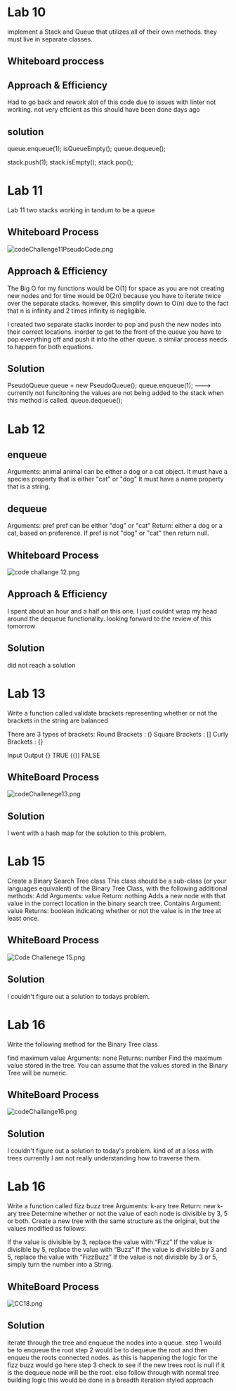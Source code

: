 # Lab 10

implement a Stack and Queue that utilizes all of their own methods. they must live in separate classes.


## Whiteboard proccess


## Approach & Efficiency
Had to go back and rework alot of this code due to issues with linter not working.
not very effcient as this should have been done days ago


## solution
queue.enqueue(1);
isQueueEmpty();
queue.dequeue();

stack.push(1);
stack.isEmpty();
stack.pop();

# Lab 11
Lab 11 two stacks working in tandum to be a queue

## Whiteboard Process
![codeChallenge11PseudoCode.png](images%2FcodeChallenge11PseudoCode.png)

## Approach & Efficiency
The Big O for my functions would be O(1) for space as you are not  creating new nodes
and for time would be 0(2n) because you have to iterate twice over the separate stacks. however, this simplify down to O(n)
due to the fact that n is infinity and 2 times infinity is negligible.

I created two separate stacks inorder to pop and push the new nodes into their correct locations. inorder to get to the front of the queue
you have to pop everything off and push it into the other queue. a similar process needs to happen for both equations.

## Solution
<!-- Show how to run your code, and examples of it in action -->

PseudoQueue queue = new PseudoQueue();
queue.enqueue(1); ---> currently not funcitoning the values are not being added to the stack when this method is called.
queue.dequeue();




# Lab 12
## enqueue
Arguments: animal
animal can be either a dog or a cat object.
It must have a species property that is either "cat" or "dog"
It must have a name property that is a string.
## dequeue
Arguments: pref
pref can be either "dog" or "cat"
Return: either a dog or a cat, based on preference.
If pref is not "dog" or "cat" then return null.
## Whiteboard Process
<!-- Embedded whiteboard image -->
![code challange 12.png](images%2Fcode%20challange%2012.png)
## Approach & Efficiency
<!-- What approach did you take? Why? What is the Big O space/time for this approach? -->
I spent about an hour and a half on this one. I just couldnt wrap my head around the dequeue functionality. looking forward to the review of this tomorrow
## Solution
<!-- Show how to run your code, and examples of it in action -->
did not reach a solution

# Lab 13
Write a function called validate brackets  representing whether or not the brackets in the string are balanced

There are 3 types of brackets:
Round Brackets : ()
Square Brackets : []
Curly Brackets : {}

Input   	Output
 {}	       TRUE
{(})       FALSE
## WhiteBoard Process
![codeChallenege13.png](..%2Fimages_for_lab%2FcodeChallenege13.png)
## Solution
I went with a hash map for the solution to this problem.

# Lab 15
Create a Binary Search Tree class
This class should be a sub-class (or your languages equivalent) of the Binary Tree Class, with the following additional methods:
Add
Arguments: value
Return: nothing
Adds a new node with that value in the correct location in the binary search tree.
Contains
Argument: value
Returns: boolean indicating whether or not the value is in the tree at least once.

## WhiteBoard Process
![Code Challenege 15.png](images%2FCode%20Challenege%2015.png)

## Solution
I couldn't figure out a solution to todays problem.

# Lab 16
Write the following method for the Binary Tree class

find maximum value
Arguments: none
Returns: number
Find the maximum value stored in the tree. You can assume that the values stored in the Binary Tree will be numeric.

## WhiteBoard Process
![codeChallange16.png](images%2FcodeChallange16.png)

## Solution
I couldn't figure out a solution to today's problem. kind of at a loss with trees currently I am not really understanding how to traverse them.

# Lab 16
Write a function called fizz buzz tree
Arguments: k-ary tree
Return: new k-ary tree
Determine whether or not the value of each node is divisible by 3, 5 or both. Create a new tree with the same structure as the original, but the values modified as follows:

If the value is divisible by 3, replace the value with “Fizz”
If the value is divisible by 5, replace the value with “Buzz”
If the value is divisible by 3 and 5, replace the value with “FizzBuzz”
If the value is not divisible by 3 or 5, simply turn the number into a String.

## WhiteBoard Process
![CC18.png](images%2FCC18.png)

## Solution
iterate through the tree and enqueue the nodes into a queue.
step 1 would be to enqueue the root
step 2 would be to dequeue the root and then enqueu the roots connected nodes. as this is happening the logic for the fizz buzz would go here
step 3 check to see if the new trees root is null if it is the dequeue node will be the root. else follow through with normal tree building logic
this would be done in a breadth iteration styled approach
